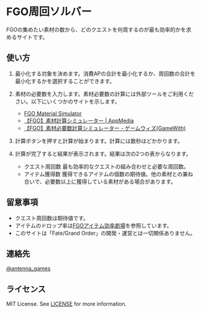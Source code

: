 
# FGO周回ソルバー

FGOの集めたい素材の数から、どのクエストを何周するのが最も効率的かを求めるサイトです。

## 使い方

1. 最小化する対象を決めます。消費APの合計を最小化するか、周回数の合計を最小化するかを選択することができます。
2. 素材の必要数を入力します。素材必要数の計算には外部ツールをご利用ください。以下にいくつかのサイトを示します。

   - [FGO Material Simulator](http://fgosimulator.webcrow.jp/Material/)
   - [【FGO】素材計算シミュレーター | AppMedia](https://appmedia.jp/fategrandorder/1472238)
   - [【FGO】素材必要数計算シミュレーター - ゲームウィズ(GameWith)](https://gamewith.jp/fgo/article/show/84943)

3. 計算ボタンを押すと計算が始まります。計算には数秒ほどかかります。
4. 計算が完了すると結果が表示されます。結果は次の2つの表からなります。
   - クエスト周回数
     最も効率的なクエストの組み合わせと必要な周回数。
   - アイテム獲得数
     獲得できるアイテムの個数の期待値。他の素材との兼ね合いで、必要数以上に獲得している素材がある場合があります。

## 留意事項

- クエスト周回数は期待値です。
- アイテムのドロップ率は[FGOアイテム効率劇場](https://sites.google.com/view/fgo-domus-aurea)を参照しています。
- このサイトは「Fate/Grand Order」の開発・運営とは一切関係ありません。

## 連絡先

[@antenna_games](https://twitter.com/antenna_games)

## ライセンス
MIT License. See [LICENSE](./LICENSE) for more information.